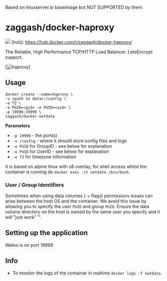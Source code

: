 Based on linuxserver.io baseimage but NOT SUPPORTED by them.

# zaggash/docker-haproxy
[![](https://images.microbadger.com/badges/image/zaggash/docker-haproxy.svg)](https://microbadger.com/images/zaggash/docker-haproxy "Get your own image badge on microbadger.com")
[hub]: https://hub.docker.com/r/zaggash/docker-haproxy/

The Reliable, High Performance TCP/HTTP Load Balancer.
LetsEncrypt support.

[![haproxy](https://cdn.haproxy.com/static/img/slider1small.png)]

## Usage

```
docker create --name=haproxy \
-v <path to data>:/config \
-e TZ \
-e PGID=<gid> -e PUID=<uid> \
-p 19999:19999 \
zaggash/docker-netdata
```

**Parameters**

* `-p 19999` - the port(s)
* `-v /config` - where it should store config files and logs
* `-e PGID` for GroupID - see below for explanation
* `-e PUID` for UserID - see below for explanation
* `-e TZ` for timezone information

It is based on alpine linux with s6 overlay, for shell access whilst the container is running do `docker exec -it netdata /bin/bash`.

### User / Group Identifiers

Sometimes when using data volumes (`-v` flags) permissions issues can arise between the host OS and the container. We avoid this issue by allowing you to specify the user `PUID` and group `PGID`. Ensure the data volume directory on the host is owned by the same user you specify and it will "just work" ™.

## Setting up the application 

Webui is on port 19999


## Info

* To monitor the logs of the container in realtime `docker logs -f netdata`.
